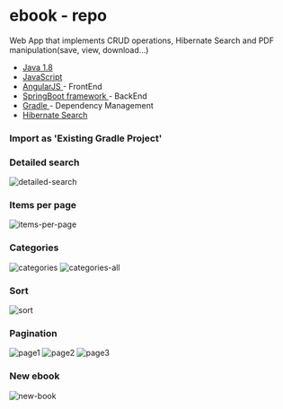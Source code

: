 # ebook - repo #

Web App that implements CRUD operations, Hibernate Search and PDF manipulation(save, view, download...)

* [ Java 1.8 ](http://www.oracle.com/technetwork/java/javase/downloads/jdk8-downloads-2133151.html)
* [ JavaScript ](https://www.javascript.com/)
* [ AngularJS ](https://docs.angularjs.org/guide) - FrontEnd 
* [ SpringBoot framework ](https://projects.spring.io/spring-boot/) - BackEnd
* [ Gradle ](https://gradle.org/docs/) - Dependency Management
* [ Hibernate Search ](http://hibernate.org/search/releases/5.7/)

### Import as 'Existing Gradle Project'

### Detailed search

![detailed-search](img/detailed-search.jpg)

### Items per page

![items-per-page](img/items-per-page.jpg)

### Categories

![categories](img/categories.jpg)
![categories-all](img/categories-all.jpg)

### Sort

![sort](img/sort.jpg)

### Pagination

![page1](img/page1.jpg)
![page2](img/page2.jpg)
![page3](img/page3.jpg)

### New ebook

![new-book](img/new-book.jpg)